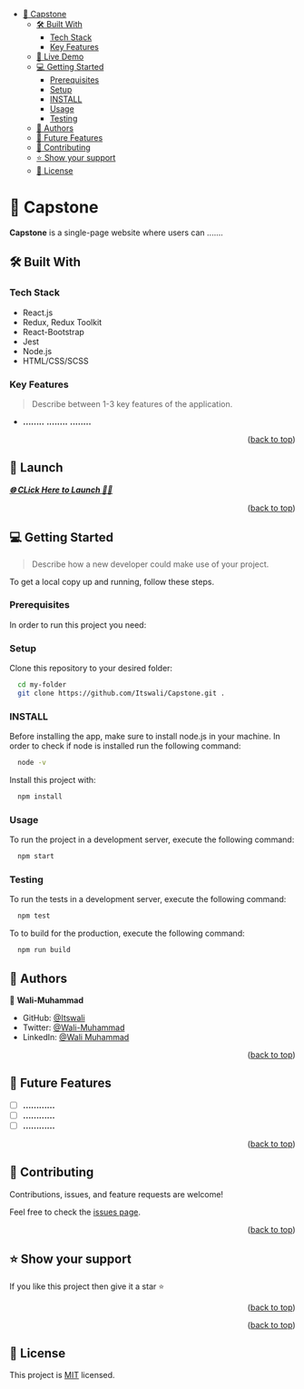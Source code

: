 
<!-- TABLE OF CONTENTS -->

<a name="readme-top"></a>

- [📖 Capstone ](#-Capstone-)
  - [🛠 Built With ](#-built-with-)
    - [Tech Stack ](#tech-stack-)
    - [Key Features ](#key-features-)
  - [🚀 Live Demo ](#-live-demo-)
  - [💻 Getting Started ](#-getting-started-)
    - [Prerequisites](#prerequisites)
    - [Setup](#setup)
    - [INSTALL](#install)
    - [Usage](#usage)
    - [Testing](#testing)
  - [👥 Authors ](#-authors-)
  - [🔭 Future Features ](#-future-features-)
  - [🤝 Contributing ](#-contributing-)
  - [⭐️ Show your support ](#️-show-your-support-)
  - [📝 License ](#-license-)

<!-- PROJECT DESCRIPTION -->

# 📖 Capstone <a name="about-project"></a>

**Capstone** is a single-page website where users can .......

## 🛠 Built With <a name="built-with"></a>

### Tech Stack <a name="tech-stack"></a>
- React.js
- Redux, Redux Toolkit
- React-Bootstrap
- Jest
- Node.js
- HTML/CSS/SCSS


<!-- Features -->

### Key Features <a name="key-features"></a>

> Describe between 1-3 key features of the application.

- **........**
  **........**
  **........**

<p align="right">(<a href="#readme-top">back to top</a>)</p>

<!-- LIVE DEMO -->


## 🛫 Launch
 ***[🌐 CLick Here to Launch 🧑‍✈️]()***
 
<p align="right">(<a href="#readme-top">back to top</a>)</p>

<!-- GETTING STARTED -->

## 💻 Getting Started <a name="getting-started"></a>

> Describe how a new developer could make use of your project.

To get a local copy up and running, follow these steps.

### Prerequisites

In order to run this project you need:


### Setup
Clone this repository to your desired folder:

```sh
  cd my-folder
  git clone https://github.com/Itswali/Capstone.git .
```


### INSTALL

Before installing the app, make sure to install node.js in your machine. In order to check if node is installed run the following command:

```sh
  node -v
```

Install this project with:

```sh
  npm install
```

### Usage

To run the project in a development server, execute the following command:

```sh
  npm start
```

### Testing

To run the tests in a development server, execute the following command:

```sh
  npm test
```

To to build for the production, execute the following command:

```sh
  npm run build
```

<!-- AUTHORS -->

## 👥 Authors <a name="authors"></a>


👤 **Wali-Muhammad**

- GitHub: [@Itswali](https://github.com/Itswali)
- Twitter: [@Wali-Muhammad](https://twitter.com/WaliMuh94818599)
- LinkedIn: [@Wali Muhammad](https://www.linkedin.com/in/wali-muhammad-666040244/)

<p align="right">(<a href="#readme-top">back to top</a>)</p>

<!-- FUTURE FEATURES -->

## 🔭 Future Features <a name="future-features"></a>


- [ ] **............**
- [ ] **............**
- [ ] **............**

<p align="right">(<a href="#readme-top">back to top</a>)</p>

<!-- CONTRIBUTING -->

## 🤝 Contributing <a name="contributing"></a>

Contributions, issues, and feature requests are welcome!

Feel free to check the [issues page](../../issues/).

<p align="right">(<a href="#readme-top">back to top</a>)</p>

<!-- SUPPORT -->

## ⭐️ Show your support <a name="support"></a>

If you like this project then give it a star ⭐️ 

<p align="right">(<a href="#readme-top">back to top</a>)</p>


<!-- FAQ (optional) -->

<p align="right">(<a href="#readme-top">back to top</a>)</p>

<!-- LICENSE -->

## 📝 License <a name="license"></a>

This project is [MIT](./LICENSE) licensed.
